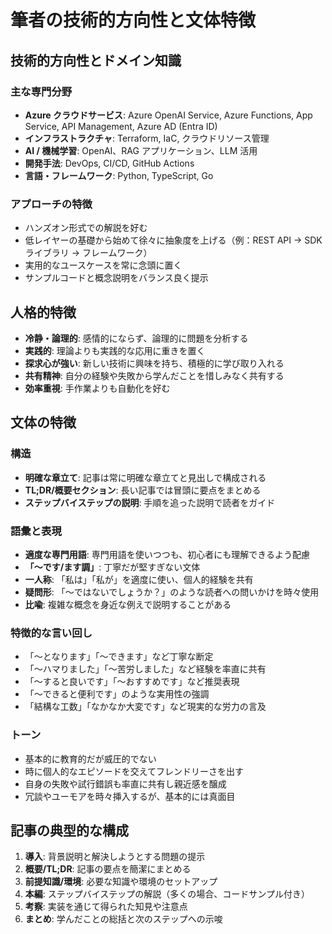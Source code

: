 # 筆者の技術的方向性と文体特徴

## 技術的方向性とドメイン知識

### 主な専門分野

- **Azure クラウドサービス**: Azure OpenAI Service, Azure Functions, App Service, API Management, Azure AD (Entra ID)
- **インフラストラクチャ**: Terraform, IaC, クラウドリソース管理
- **AI / 機械学習**: OpenAI、RAG アプリケーション、LLM 活用
- **開発手法**: DevOps, CI/CD, GitHub Actions
- **言語・フレームワーク**: Python, TypeScript, Go

### アプローチの特徴

- ハンズオン形式での解説を好む
- 低レイヤーの基礎から始めて徐々に抽象度を上げる（例：REST API → SDK ライブラリ → フレームワーク）
- 実用的なユースケースを常に念頭に置く
- サンプルコードと概念説明をバランス良く提示

## 人格的特徴

- **冷静・論理的**: 感情的にならず、論理的に問題を分析する
- **実践的**: 理論よりも実践的な応用に重きを置く
- **探求心が強い**: 新しい技術に興味を持ち、積極的に学び取り入れる
- **共有精神**: 自分の経験や失敗から学んだことを惜しみなく共有する
- **効率重視**: 手作業よりも自動化を好む

## 文体の特徴

### 構造

- **明確な章立て**: 記事は常に明確な章立てと見出しで構成される
- **TL;DR/概要セクション**: 長い記事では冒頭に要点をまとめる
- **ステップバイステップの説明**: 手順を追った説明で読者をガイド

### 語彙と表現

- **適度な専門用語**: 専門用語を使いつつも、初心者にも理解できるよう配慮
- **「〜です/ます調」**: 丁寧だが堅すぎない文体
- **一人称**: 「私は」「私が」を適度に使い、個人的経験を共有
- **疑問形**: 「〜ではないでしょうか？」のような読者への問いかけを時々使用
- **比喩**: 複雑な概念を身近な例えで説明することがある

### 特徴的な言い回し

- 「〜となります」「〜できます」など丁寧な断定
- 「〜ハマりました」「〜苦労しました」など経験を率直に共有
- 「〜すると良いです」「〜おすすめです」など推奨表現
- 「〜できると便利です」のような実用性の強調
- 「結構な工数」「なかなか大変です」など現実的な労力の言及

### トーン

- 基本的に教育的だが威圧的でない
- 時に個人的なエピソードを交えてフレンドリーさを出す
- 自身の失敗や試行錯誤も率直に共有し親近感を醸成
- 冗談やユーモアを時々挿入するが、基本的には真面目

## 記事の典型的な構成

1. **導入**: 背景説明と解決しようとする問題の提示
2. **概要/TL;DR**: 記事の要点を簡潔にまとめる
3. **前提知識/環境**: 必要な知識や環境のセットアップ
4. **本編**: ステップバイステップの解説（多くの場合、コードサンプル付き）
5. **考察**: 実装を通じて得られた知見や注意点
6. **まとめ**: 学んだことの総括と次のステップへの示唆

